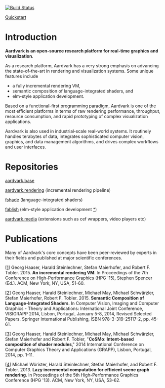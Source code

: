 [![Build Status](https://travis-ci.org/aardvarkplatform/aardvark.docs.svg?branch=master)](https://travis-ci.org/aardvarkplatform/aardvark.docs)

[Quickstart](https://github.com/aardvarkplatform/aardvark.docs/wiki/Quickstart-Windows)

# Introduction
**Aardvark is an open-source research platform for real-time graphics and visualization.**

As a research platform, Aardvark has a very strong emphasis on advancing the state-of-the-art in rendering and visualization systems. Some unique features include
* a fully incremental rendering VM,
* semantic composition of language-integrated shaders, and
* elm-style application development.

Based on a functional-first programming paradigm, Aardvark is one of the most efficient platforms in terms of raw rendering performance,  throughput, resource consumption, and rapid prototyping of complex visualization applications.

Aardvark is also used in industrial-scale real-world systems. It routinely handles terabytes of data, integrates sophisticated computer vision, graphics, and data management algorithms, and drives complex workflows and user interfaces.

# Repositories

[aardvark.base](https://github.com/vrvis/aardvark.base)

[aardvark.rendering](https://github.com/vrvis/aardvark.rendering) (incremental rendering pipeline)

[fshade](https://github.com/krauthaufen/FShade) (language-integrated shaders)

[fablish](https://github.com/vrvis/fablish) (elm-style application development [\*](http://elm-lang.org/))

[aardvark.media](https://github.com/vrvis/aardvark.media) (extensions such as cef wrappers, video players etc)

# Publications

Many of Aardvark's core concepts have been peer-reviewed by experts in their fields and published at major scientific conferences.

[[1]] Georg Haaser, Harald Steinlechner, Stefan Maierhofer, and Robert F. Tobler. 2015. **An incremental rendering VM**. In Proceedings of the 7th Conference on High-Performance Graphics (HPG '15), Stephen Spencer (Ed.). ACM, New York, NY, USA, 51-60.

[[2]] Georg Haaser, Harald Steinlechner, Michael May, Michael Schwärzler, Stefan Maierhofer, Robert F. Tobler. 2015. **Semantic Composition of Language-Integrated Shaders**. In Computer Vision, Imaging and Computer Graphics - Theory and Applications: International Joint Conference, VISIGRAPP 2014, Lisbon, Portugal, January 5-8, 2014, Revised Selected Papers. Springer International Publishing, ISBN 978-3-319-25117-2, pp. 45-61.

[[3]] Georg Haaser, Harald Steinlechner, Michael May, Michael Schwärzler, Stefan Maierhofer and Robert F. Tobler, "**CoSMo: Intent-based composition of shader modules**," 2014 International Conference on Computer Graphics Theory and Applications (GRAPP), Lisbon, Portugal, 2014, pp. 1-11.

[[4]] Michael Wörister, Harald Steinlechner, Stefan Maierhofer, and Robert F. Tobler. 2013. **Lazy incremental computation for efficient scene graph rendering**. In Proceedings of the 5th High-Performance Graphics Conference (HPG '13). ACM, New York, NY, USA, 53-62.

[1]: https://www.researchgate.net/publication/281104016_An_Incremental_Rendering_VM
[2]: https://www.researchgate.net/publication/259964757_CoSMo_Intent-based_Composition_of_Shader_Modules
[3]: https://www.researchgate.net/publication/259964757_CoSMo_Intent-based_Composition_of_Shader_Modules
[4]: https://www.researchgate.net/publication/262320316_Lazy_incremental_computation_for_efficient_scene_graph_rendering

